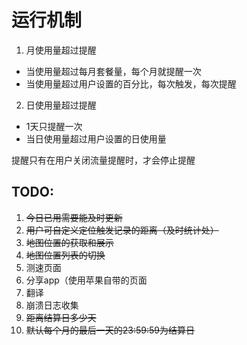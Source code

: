 # 运行机制

1. 月使用量超过提醒
  - 当使用量超过每月套餐量，每个月就提醒一次
  - 当使用量超过用户设置的百分比，每次触发，每次提醒

2. 日使用量超过提醒
  - 1天只提醒一次
  - 当日使用量超过用户设置的日使用量
  
 提醒只有在用户关闭流量提醒时，才会停止提醒


## TODO:

1. ~~今日已用需要能及时更新~~
2. ~~用户可自定义定位触发记录的距离（及时统计处）~~
3. ~~地图位置的获取和展示~~
4. ~~地图位置列表的切换~~
5. 测速页面
6. 分享app（使用苹果自带的页面
7. 翻译
8. 崩溃日志收集
9. ~~距离结算日多少天~~
10. ~~默认每个月的最后一天的23:59:59为结算日~~
